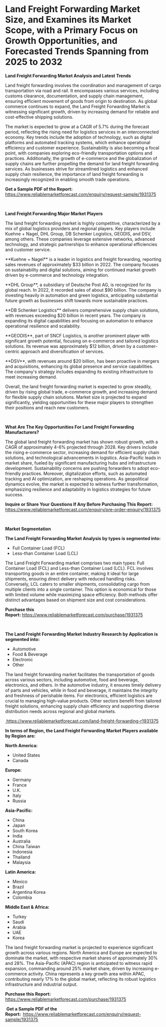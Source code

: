 <p><h1>Land Freight Forwarding Market Size, and Examines its Market Scope, with a Primary Focus on Growth Opportunities, and Forecasted Trends Spanning from 2025 to 2032</h1></p><p><strong>Land Freight Forwarding Market Analysis and Latest Trends</strong></p>
<p><p>Land freight forwarding involves the coordination and management of cargo transportation via road and rail. It encompasses various services, including customs clearance, documentation, and supply chain management, ensuring efficient movement of goods from origin to destination. As global commerce continues to expand, the Land Freight Forwarding Market is witnessing significant growth, driven by increasing demand for reliable and cost-effective shipping solutions.</p><p>The market is expected to grow at a CAGR of 5.7% during the forecast period, reflecting the rising need for logistics services in an interconnected economy. Key trends include the adoption of technology, such as digital platforms and automated tracking systems, which enhance operational efficiency and customer experience. Sustainability is also becoming a focal point, with companies exploring eco-friendly transportation options and practices. Additionally, the growth of e-commerce and the globalization of supply chains are further propelling the demand for land freight forwarding services. As businesses strive for streamlined logistics and enhanced supply chain resilience, the importance of land freight forwarding is increasingly recognized in enabling smooth trade operations.</p></p>
<p><strong>Get a Sample PDF of the Report:&nbsp;</strong> <a href="https://www.reliablemarketforecast.com/enquiry/request-sample/1931375?utm_campaign=3218&utm_medium=2&utm_source=Github&utm_content=ia&utm_term=19042025&utm_id=land-freight-forwarding">https://www.reliablemarketforecast.com/enquiry/request-sample/1931375</a></p>
<p>&nbsp;</p>
<p><strong>Land Freight Forwarding Major Market Players</strong></p>
<p><p>The land freight forwarding market is highly competitive, characterized by a mix of global logistics providers and regional players. Key players include Kuehne + Nagel, DHL Group, DB Schenker Logistics, GEODIS, and DSV, among others. These companies leverage extensive networks, advanced technology, and strategic partnerships to enhance operational efficiencies and customer service.</p><p>**Kuehne + Nagel** is a leader in logistics and freight forwarding, reporting sales revenues of approximately $33 billion in 2022. The company focuses on sustainability and digital solutions, aiming for continued market growth driven by e-commerce and technology integration.</p><p>**DHL Group**, a subsidiary of Deutsche Post AG, is recognized for its global reach. In 2022, it recorded sales of about $90 billion. The company is investing heavily in automation and green logistics, anticipating substantial future growth as businesses shift towards more sustainable practices.</p><p>**DB Schenker Logistics** delivers comprehensive supply chain solutions, with revenues exceeding $20 billion in recent years. The company is expanding its digital capabilities and focusing on automation to enhance operational resilience and scalability.</p><p>**GEODIS**, part of SNCF Logistics, is another prominent player with significant growth potential, focusing on e-commerce and tailored logistics solutions. Its revenue was approximately $12 billion, driven by a customer-centric approach and diversification of services.</p><p>**DSV**, with revenues around $20 billion, has been proactive in mergers and acquisitions, enhancing its global presence and service capabilities. The company's strategy includes expanding its existing infrastructure to meet increasing demand.</p><p>Overall, the land freight forwarding market is expected to grow steadily, driven by rising global trade, e-commerce growth, and increasing demand for flexible supply chain solutions. Market size is projected to expand significantly, yielding opportunities for these major players to strengthen their positions and reach new customers.</p></p>
<p>&nbsp;</p>
<p><strong>What Are The Key Opportunities For Land Freight Forwarding Manufacturers?</strong></p>
<p><p>The global land freight forwarding market has shown robust growth, with a CAGR of approximately 4-6% projected through 2028. Key drivers include the rising e-commerce sector, increasing demand for efficient supply chain solutions, and technological advancements in logistics. Asia-Pacific leads in market share, fueled by significant manufacturing hubs and infrastructure development. Sustainability concerns are pushing forwarders to adopt eco-friendly practices. Moreover, digitalization efforts, such as automated tracking and AI optimization, are reshaping operations. As geopolitical dynamics evolve, the market is expected to witness further transformation, emphasizing resilience and adaptability in logistics strategies for future success.</p></p>
<p><strong>Inquire or Share Your Questions If Any Before Purchasing This Report:</strong> <a href="https://www.reliablemarketforecast.com/enquiry/pre-order-enquiry/1931375?utm_campaign=3218&utm_medium=2&utm_source=Github&utm_content=ia&utm_term=19042025&utm_id=land-freight-forwarding">https://www.reliablemarketforecast.com/enquiry/pre-order-enquiry/1931375</a></p>
<p>&nbsp;</p>
<p><strong>Market Segmentation</strong></p>
<p><strong>The Land Freight Forwarding Market Analysis by types is segmented into:</strong></p>
<p><ul><li>Full Container Load (FCL)</li><li>Less-than Container Load (LCL)</li></ul></p>
<p><p>The Land Freight Forwarding market comprises two main types: Full Container Load (FCL) and Less-than Container Load (LCL). FCL involves transporting goods in an entire container, making it ideal for large shipments, ensuring direct delivery with reduced handling risks. Conversely, LCL caters to smaller shipments, consolidating cargo from multiple clients into a single container. This option is economical for those with limited volume while maximizing space efficiency. Both methods offer distinct advantages based on shipment size and cost considerations.</p></p>
<p><strong>Purchase this Report:&nbsp;</strong><a href="https://www.reliablemarketforecast.com/purchase/1931375?utm_campaign=3218&utm_medium=2&utm_source=Github&utm_content=ia&utm_term=19042025&utm_id=land-freight-forwarding">https://www.reliablemarketforecast.com/purchase/1931375</a></p>
<p>&nbsp;</p>
<p><strong>The Land Freight Forwarding Market Industry Research by Application is segmented into:</strong></p>
<p><ul><li>Automotive</li><li>Food & Beverage</li><li>Electronic</li><li>Other</li></ul></p>
<p><p>The land freight forwarding market facilitates the transportation of goods across various sectors, including automotive, food and beverage, electronics, and others. In the automotive industry, it ensures timely delivery of parts and vehicles, while in food and beverage, it maintains the integrity and freshness of perishable items. For electronics, efficient logistics are crucial to managing high-value products. Other sectors benefit from tailored freight solutions, enhancing supply chain efficiency and supporting diverse distribution needs across regional and global markets.</p></p>
<p><a href="https://www.reliablemarketforecast.com/land-freight-forwarding-r1931375?utm_campaign=3218&utm_medium=2&utm_source=Github&utm_content=ia&utm_term=19042025&utm_id=land-freight-forwarding">&nbsp;https://www.reliablemarketforecast.com/land-freight-forwarding-r1931375</a></p>
<p><strong>In terms of Region, the Land Freight Forwarding Market Players available by Region are:</strong></p>
<p>
    <p> <strong> North America: </strong>
        <ul>
            <li>United States</li>
            <li>Canada</li>
        </ul>
        </p> 
    <p> <strong> Europe: </strong>
        <ul>
            <li>Germany</li>
            <li>France</li>
            <li>U.K.</li>
            <li>Italy</li>
            <li>Russia</li>
        </ul>
        </p> 
    <p> <strong> Asia-Pacific: </strong>
        <ul>
            <li>China</li>
            <li>Japan</li>
            <li>South Korea</li>
            <li>India</li>
            <li>Australia</li>
            <li>China Taiwan</li>
            <li>Indonesia</li>
            <li>Thailand</li>
            <li>Malaysia</li>
        </ul>
        </p> 
    <p> <strong> Latin America: </strong>
        <ul>
            <li>Mexico</li>
            <li>Brazil</li>
            <li>Argentina Korea</li>
            <li>Colombia</li>
        </ul>
        </p> 
    <p> <strong> Middle East & Africa: </strong>
        <ul>
            <li>Turkey</li>
            <li>Saudi</li>
            <li>Arabia</li>
            <li>UAE</li>
            <li>Korea</li>
        </ul>
    </p>
    </p>
<p><p>The land freight forwarding market is projected to experience significant growth across various regions. North America and Europe are expected to dominate the market, with respective market shares of approximately 30% and 28%. The Asia-Pacific (APAC) region is anticipated to witness rapid expansion, commanding around 25% market share, driven by increasing e-commerce activity. China represents a key growth area within APAC, contributing nearly 17% to the global market, reflecting its robust logistics infrastructure and industrial output.</p></p>
<p><strong>Purchase this Report: </strong><a href="https://www.reliablemarketforecast.com/purchase/1931375?utm_campaign=3218&utm_medium=2&utm_source=Github&utm_content=ia&utm_term=19042025&utm_id=land-freight-forwarding">https://www.reliablemarketforecast.com/purchase/1931375</a></p>
<p>&nbsp;<strong>Get a Sample PDF of the Report:&nbsp;&nbsp;</strong><a href="https://www.reliablemarketforecast.com/enquiry/request-sample/1931375?utm_campaign=3218&utm_medium=2&utm_source=Github&utm_content=ia&utm_term=19042025&utm_id=land-freight-forwarding">https://www.reliablemarketforecast.com/enquiry/request-sample/1931375</a></p>
<p><strong></strong></p>
<p><p></p><p></p><p></p></p>